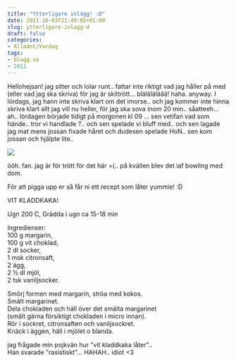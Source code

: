 ```yaml
---
title: "Ytterligare inlägg! :D"
date: 2011-10-03T21:49:02+01:00
slug: ytterligare-inlagg-d
draft: false
categories:
- Allmänt/Vardag
tags:
- blogg.se
- 2011
---
```

Hellohejsan! jag sitter och lolar runt.. fattar inte riktigt vad jag håller på med (eller vad jag ska skriva) för jag är skittrött... bläläläläää! haha. anyway. I lördags, jag hann inte skriva klart om det imorse.. och jag kommer inte hinna skriva klart allt jag vill nu heller, för jag ska sova inom 20 min.. såatteeh... ah.. lördagen började tidigt på morgonen kl 09 ... sen vetifan vad som hände.. tror vi handlade ?.. och sen spelade vi bluff med.. och sen lagade jag mat mens jossan fixade håret och dudesen spelade HoN.. sen kom jossan och hjälpte lite..  
  
![](/assets/images/blogg.se/wp_001606_168872629.jpg)  
  
ööh. fan. jag är för trött för det här =(.. på kvällen blev det iaf bowling med dom.  
  
  
För att pigga upp er så får ni ett recept som låter yummie! :D  
  
  
  

VIT KLADDKAKA!  
  
Ugn 200 C, Grädda i ugn ca 15-18 min  
  
Ingredienser:  
100 g margarin,  
100 g vit choklad,  
2 dl socker,  
1 msk citronsaft,  
2 ägg,  
2 ½ dl mjöl,  
2 tsk vaniljsocker.  
  
Smörj formen med margarin, ströa med kokos.  
Smält margarinet.  
Dela chokladen och häll över det smälta margarinet  
(smält gärna försiktigt chokladen i micro innan).  
Rör i sockret, citronsaften och vaniljsockret.  
Knäck i äggen, häll i mjölet o blanda.  
  
  
  
jag frågade min pojkvän hur "vit kladdkaka låter"..  
Han svarade "rasistiskt"... HAHAH.. idiot <3